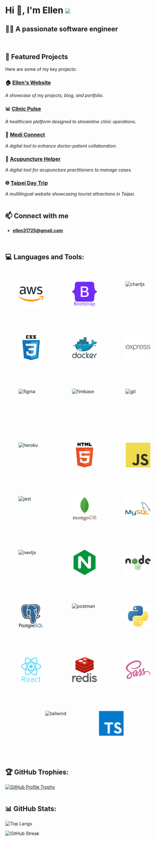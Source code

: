 # Hi 👋, I'm Ellen ![](https://komarev.com/ghpvc/?username=Ellen-ho)

## 👩‍💻 A passionate software engineer  
<br>

## 🌟 Featured Projects  
Here are some of my key projects:

### 🏠 <a href="https://ellen-website-rabfc76eg-ellenhos-projects.vercel.app" target="_blank">Ellen's Website</a>  
*A showcase of my projects, blog, and portfolio.*  

### 📊 <a href="https://myclinics.life/" target="_blank">Clinic Pulse</a>  
*A healthcare platform designed to streamline clinic operations.*

### 🤝 <a href="https://medi-connect-ui.vercel.app/" target="_blank">Medi Connect</a>  
*A digital tool to enhance doctor-patient collaboration.*   

### 🧮 <a href="https://acupuncture-helper-service.onrender.com/" target="_blank">Acupuncture Helper</a>  
*A digital tool for acupuncture practitioners to manage cases.*

### 🌐 <a href="https://travelco.agency/" target="_blank">Taipei Day Trip</a>  
*A multilingual website showcasing tourist attractions in Taipei.*  
<br>

## 📫 Connect with me  
- **ellen31725@gmail.com**
<br>

## 💻 Languages and Tools:
<p align="left" style="display: flex; flex-wrap: wrap; gap: 50px; justify-content: center; padding: 20px;">
  <img src="https://raw.githubusercontent.com/devicons/devicon/master/icons/amazonwebservices/amazonwebservices-original-wordmark.svg" alt="aws" width="80" height="80" style="margin: 20px;"/>   
  <img src="https://raw.githubusercontent.com/devicons/devicon/master/icons/bootstrap/bootstrap-plain-wordmark.svg" alt="bootstrap" width="80" height="80" style="margin: 20px;"/>
  <img src="https://www.chartjs.org/media/logo-title.svg" alt="chartjs" width="80" height="80" style="margin: 20px;"/>
  <img src="https://raw.githubusercontent.com/devicons/devicon/master/icons/css3/css3-original-wordmark.svg" alt="css3" width="80" height="80" style="margin: 20px;"/>
  <img src="https://raw.githubusercontent.com/devicons/devicon/master/icons/docker/docker-original-wordmark.svg" alt="docker" width="80" height="80" style="margin: 20px;"/>
  <img src="https://raw.githubusercontent.com/devicons/devicon/master/icons/express/express-original-wordmark.svg" alt="express" width="80" height="80" style="margin: 20px;"/>
  <img src="https://www.vectorlogo.zone/logos/figma/figma-icon.svg" alt="figma" width="80" height="80" style="margin: 20px;"/>
  <img src="https://www.vectorlogo.zone/logos/firebase/firebase-icon.svg" alt="firebase" width="80" height="80" style="margin: 20px;"/>
  <img src="https://www.vectorlogo.zone/logos/git-scm/git-scm-icon.svg" alt="git" width="80" height="80" style="margin: 20px;"/>
  <img src="https://www.vectorlogo.zone/logos/heroku/heroku-icon.svg" alt="heroku" width="80" height="80" style="margin: 20px;"/>
  <img src="https://raw.githubusercontent.com/devicons/devicon/master/icons/html5/html5-original-wordmark.svg" alt="html5" width="80" height="80" style="margin: 20px;"/>
  <img src="https://raw.githubusercontent.com/devicons/devicon/master/icons/javascript/javascript-original.svg" alt="javascript" width="80" height="80" style="margin: 20px;"/>
  <img src="https://www.vectorlogo.zone/logos/jestjsio/jestjsio-icon.svg" alt="jest" width="80" height="80" style="margin: 20px;"/>
  <img src="https://raw.githubusercontent.com/devicons/devicon/master/icons/mongodb/mongodb-original-wordmark.svg" alt="mongodb" width="80" height="80" style="margin: 20px;"/>
  <img src="https://raw.githubusercontent.com/devicons/devicon/master/icons/mysql/mysql-original-wordmark.svg" alt="mysql" width="80" height="80" style="margin: 20px;"/>
  <img src="https://cdn.worldvectorlogo.com/logos/nextjs-2.svg" alt="nextjs" width="80" height="80" style="margin: 20px;"/>
  <img src="https://raw.githubusercontent.com/devicons/devicon/master/icons/nginx/nginx-original.svg" alt="nginx" width="80" height="80" style="margin: 20px;"/>
  <img src="https://raw.githubusercontent.com/devicons/devicon/master/icons/nodejs/nodejs-original-wordmark.svg" alt="nodejs" width="80" height="80" style="margin: 20px;"/>
  <img src="https://raw.githubusercontent.com/devicons/devicon/master/icons/postgresql/postgresql-original-wordmark.svg" alt="postgresql" width="80" height="80" style="margin: 20px;"/>
  <img src="https://www.vectorlogo.zone/logos/getpostman/getpostman-icon.svg" alt="postman" width="80" height="80" style="margin: 20px;"/>
  <img src="https://raw.githubusercontent.com/devicons/devicon/master/icons/python/python-original.svg" alt="python" width="80" height="80" style="margin: 20px;"/>
  <img src="https://raw.githubusercontent.com/devicons/devicon/master/icons/react/react-original-wordmark.svg" alt="react" width="80" height="80" style="margin: 20px;"/>
  <img src="https://raw.githubusercontent.com/devicons/devicon/master/icons/redis/redis-original-wordmark.svg" alt="redis" width="80" height="80" style="margin: 20px;"/>
  <img src="https://raw.githubusercontent.com/devicons/devicon/master/icons/sass/sass-original.svg" alt="sass" width="80" height="80" style="margin: 20px;"/>
  <img src="https://www.vectorlogo.zone/logos/tailwindcss/tailwindcss-icon.svg" alt="tailwind" width="80" height="80" style="margin: 20px;"/>
  <img src="https://raw.githubusercontent.com/devicons/devicon/master/icons/typescript/typescript-original.svg" alt="typescript" width="80" height="80" style="margin: 20px;"/>
</p>
<br>

## 🏆 GitHub Trophies:
[![GitHub Profile Trophy](https://github-profile-trophy.vercel.app/?username=ellen-ho)](https://github.com/ryo-ma/github-profile-trophy)
<br>
<br>
## 📊 GitHub Stats:
![Top Langs](https://github-readme-stats.vercel.app/api/top-langs?username=ellen-ho&show_icons=true&locale=en&layout=compact)

![GitHub Streak](https://github-readme-streak-stats.herokuapp.com/?user=ellen-ho)


